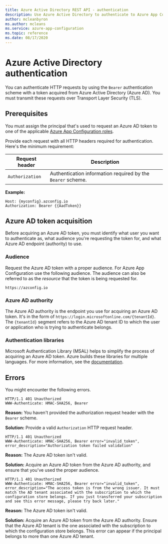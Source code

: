 ```yaml
---
title: Azure Active Directory REST API - authentication
description: Use Azure Active Directory to authenticate to Azure App Configuration by using the REST API
author: mcleanbyron
ms.author: mcleans
ms.service: azure-app-configuration
ms.topic: reference
ms.date: 08/17/2020
---
```


# Azure Active Directory authentication

You can authenticate HTTP requests by using the `Bearer` authentication scheme with a token acquired from Azure Active Directory (Azure AD). You must transmit these requests over Transport Layer Security (TLS).

## Prerequisites

You must assign the principal that's used to request an Azure AD token to one of the applicable [Azure App Configuration roles](./rest-api-authorization-azure-ad.md).

Provide each request with all HTTP headers required for authentication. Here's the minimum requirement:

|  Request header | Description  |
| --------------- | ------------ |
| `Authorization` | Authentication information required by the `Bearer` scheme. |

**Example:**

```http
Host: {myconfig}.azconfig.io
Authorization: Bearer {{AadToken}}
```

## Azure AD token acquisition

Before acquiring an Azure AD token, you must identify what user you want to authenticate as, what audience you're requesting the token for, and what Azure AD endpoint (authority) to use.

### Audience

Request the Azure AD token with a proper audience. For Azure App Configuration use the following audience. The audience can also be referred to as the *resource* that the token is being requested for.

`https://azconfig.io`

### Azure AD authority

The Azure AD authority is the endpoint you use for acquiring an Azure AD token. It's in the form of `https://login.microsoftonline.com/{tenantId}`. The `{tenantId}` segment refers to the Azure AD tenant ID to which the user or application who is trying to authenticate belongs.

### Authentication libraries

Microsoft Authentication Library (MSAL) helps to simplify the process of acquiring an Azure AD token. Azure builds these libraries for multiple languages. For more information, see the [documentation](../active-directory/develop/msal-overview.md).

## Errors

You might encounter the following errors.

```http
HTTP/1.1 401 Unauthorized
WWW-Authenticate: HMAC-SHA256, Bearer
```

**Reason:** You haven't provided the authorization request header with the `Bearer` scheme.

**Solution:** Provide a valid `Authorization` HTTP request header.

```http
HTTP/1.1 401 Unauthorized
WWW-Authenticate: HMAC-SHA256, Bearer error="invalid_token", error_description="Authorization token failed validation"
```

**Reason:** The Azure AD token isn't valid.

**Solution:** Acquire an Azure AD token from the Azure AD authority, and ensure that you've used the proper audience.

```http
HTTP/1.1 401 Unauthorized
WWW-Authenticate: HMAC-SHA256, Bearer error="invalid_token", error_description="The access token is from the wrong issuer. It must match the AD tenant associated with the subscription to which the configuration store belongs. If you just transferred your subscription and see this error message, please try back later."
```

**Reason:** The Azure AD token isn't valid.

**Solution:** Acquire an Azure AD token from the Azure AD authority. Ensure that the Azure AD tenant is the one associated with the subscription to which the configuration store belongs. This error can appear if the principal belongs to more than one Azure AD tenant.